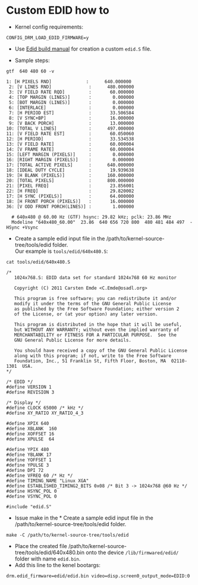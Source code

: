# Custom EDID how to

* Kernel config requirements:
```
CONFIG_DRM_LOAD_EDID_FIRMWARE=y
```
* Use [Edid build manual](https://unix.stackexchange.com/questions/97023/how-to-make-edid) for creation a custom `edid.S` file.

* Sample steps:
```
gtf  640 480 60 -v
```
```
1: [H PIXELS RND]             :      640.000000
 2: [V LINES RND]              :      480.000000
 3: [V FIELD RATE RQD]         :       60.000000
 4: [TOP MARGIN (LINES)]       :        0.000000
 5: [BOT MARGIN (LINES)]       :        0.000000
 6: [INTERLACE]                :        0.000000
 7: [H PERIOD EST]             :       33.506584
 8: [V SYNC+BP]                :       16.000000
 9: [V BACK PORCH]             :       13.000000
10: [TOTAL V LINES]            :      497.000000
11: [V FIELD RATE EST]         :       60.050060
12: [H PERIOD]                 :       33.534538
13: [V FIELD RATE]             :       60.000004
14: [V FRAME RATE]             :       60.000004
15: [LEFT MARGIN (PIXELS)]     :        0.000000
16: [RIGHT MARGIN (PIXELS)]    :        0.000000
17: [TOTAL ACTIVE PIXELS]      :      640.000000
18: [IDEAL DUTY CYCLE]         :       19.939638
19: [H BLANK (PIXELS)]         :      160.000000
20: [TOTAL PIXELS]             :      800.000000
21: [PIXEL FREQ]               :       23.856001
22: [H FREQ]                   :       29.820002
17: [H SYNC (PIXELS)]          :       64.000000
18: [H FRONT PORCH (PIXELS)]   :       16.000000
36: [V ODD FRONT PORCH(LINES)] :        1.000000

  # 640x480 @ 60.00 Hz (GTF) hsync: 29.82 kHz; pclk: 23.86 MHz
  Modeline "640x480_60.00"  23.86  640 656 720 800  480 481 484 497  -HSync +Vsync
```
* Create a sample edid input file in the /path/to/kernel-source-tree/tools/edid folder.<br>
Our example is `tools/edid/640x480.S`:
```
cat tools/edid/640x480.S
```
```
/*
   1024x768.S: EDID data set for standard 1024x768 60 Hz monitor

   Copyright (C) 2011 Carsten Emde <C.Emde@osadl.org>

   This program is free software; you can redistribute it and/or
   modify it under the terms of the GNU General Public License
   as published by the Free Software Foundation; either version 2
   of the License, or (at your option) any later version.

   This program is distributed in the hope that it will be useful,
   but WITHOUT ANY WARRANTY; without even the implied warranty of
   MERCHANTABILITY or FITNESS FOR A PARTICULAR PURPOSE.  See the
   GNU General Public License for more details.

   You should have received a copy of the GNU General Public License
   along with this program; if not, write to the Free Software
   Foundation, Inc., 51 Franklin St, Fifth Floor, Boston, MA  02110-1301  USA.
*/

/* EDID */
#define VERSION 1
#define REVISION 3

/* Display */
#define CLOCK 65000 /* kHz */
#define XY_RATIO XY_RATIO_4_3

#define XPIX 640
#define XBLANK  160
#define XOFFSET 16
#define XPULSE  64

#define YPIX 480
#define YBLANK 17
#define YOFFSET 1
#define YPULSE 3
#define DPI 72
#define VFREQ 60 /* Hz */
#define TIMING_NAME "Linux XGA"
#define ESTABLISHED_TIMING2_BITS 0x08 /* Bit 3 -> 1024x768 @60 Hz */
#define HSYNC_POL 0
#define VSYNC_POL 0

#include "edid.S"
```
* Issue make in the * Create a sample edid input file in the /path/to/kernel-source-tree/tools/edid folder.<br>
```
make -C /path/to/kernel-source-tree/tools/edid
```
* Place the created file /path/to/kernel-source-tree/tools/edid/640x480.bin onto the device `/lib/firmwared/edid/` folder with name `edid.bin`.
* Add this line to the kenel bootargs:
```
drm.edid_firmware=edid/edid.bin video=disp.screen0_output_mode=EDID:0
```
